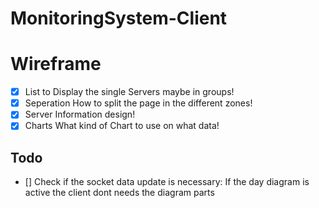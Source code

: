 # MonitoringSystem-Client

Wireframe
======

* [x] List to Display the single Servers maybe in groups!
* [x] Seperation How to split the page in the different zones!
* [x] Server Information design!
* [x] Charts What kind of Chart to use on what data!

## Todo

* [] Check if the socket data update is necessary: If the day diagram is active the client dont needs the diagram parts
